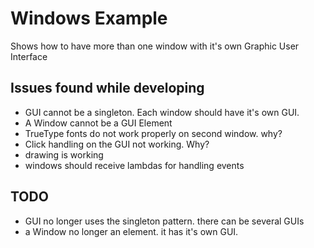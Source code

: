 # Windows Example

Shows how to have more than one window with it's own Graphic User Interface

## Issues found while developing

* GUI cannot be a singleton. Each window should have it's own GUI.
* A Window cannot be a GUI Element
* TrueType fonts do not work properly on second window. why?
* Click handling on the GUI not working. Why?
* drawing is working
* windows should receive lambdas for handling events


## TODO

* GUI no longer uses the singleton pattern. there can be several GUIs
* a Window no longer an element. it has it's own GUI.

